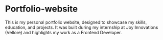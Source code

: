 # Portfolio-website
This is my personal portfolio website, designed to showcase my skills, education, and projects. It was built during my internship at Joy Innovations (Vellore) and highlights my work as a Frontend Developer.
